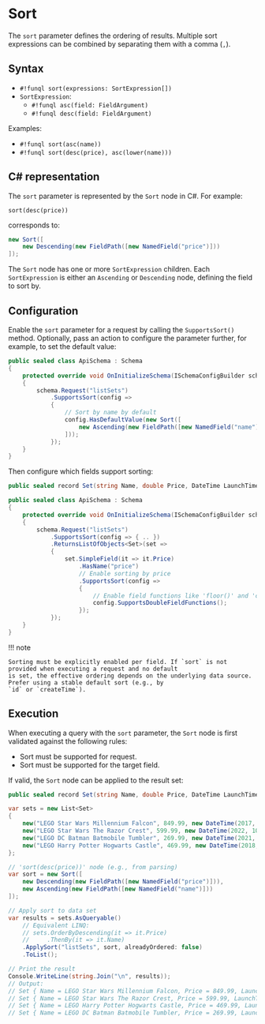 ﻿# Sort

The `sort` parameter defines the ordering of results. Multiple sort expressions can be combined by separating them with
a comma (`,`).

## Syntax

- `#!funql sort(expressions: SortExpression[])`
- `SortExpression`:
    - `#!funql asc(field: FieldArgument)`
    - `#!funql desc(field: FieldArgument)`

Examples:

- `#!funql sort(asc(name))`
- `#!funql sort(desc(price), asc(lower(name)))`

## C# representation

The `sort` parameter is represented by the `Sort` node in C#. For example:

```funql
sort(desc(price))
```

corresponds to:

```csharp
new Sort([
    new Descending(new FieldPath([new NamedField("price")]))
]);
```

The `Sort` node has one or more `SortExpression` children. Each `SortExpression` is either an `Ascending` or 
`Descending` node, defining the field to sort by.

## Configuration

Enable the `sort` parameter for a request by calling the `SupportsSort()` method. Optionally, pass an action to 
configure the parameter further, for example, to set the default value:

```csharp 
public sealed class ApiSchema : Schema
{ 
    protected override void OnInitializeSchema(ISchemaConfigBuilder schema) 
    {        
        schema.Request("listSets")
            .SupportsSort(config => 
            {
                // Sort by name by default
                config.HasDefaultValue(new Sort([
                    new Ascending(new FieldPath([new NamedField("name")]))
                ]));
            });
    }
}
```

Then configure which fields support sorting:

```csharp 
public sealed record Set(string Name, double Price, DateTime LaunchTime);

public sealed class ApiSchema : Schema
{ 
    protected override void OnInitializeSchema(ISchemaConfigBuilder schema) 
    {        
        schema.Request("listSets")
            .SupportsSort(config => { .. })
            .ReturnsListOfObjects<Set>(set =>
            {
                set.SimpleField(it => it.Price)
                    .HasName("price")
                    // Enable sorting by price
                    .SupportsSort(config => 
                    {
                        // Enable field functions like 'floor()' and 'ceiling()' 
                        config.SupportsDoubleFieldFunctions();
                    });
            });
    }
}
```

!!! note

    Sorting must be explicitly enabled per field. If `sort` is not provided when executing a request and no default 
    is set, the effective ordering depends on the underlying data source. Prefer using a stable default sort (e.g., by 
    `id` or `createTime`).

## Execution

When executing a query with the `sort` parameter, the `Sort` node is first validated against the following rules:

- Sort must be supported for request.
- Sort must be supported for the target field.

If valid, the `Sort` node can be applied to the result set:

```csharp
public sealed record Set(string Name, double Price, DateTime LaunchTime);

var sets = new List<Set>
{
    new("LEGO Star Wars Millennium Falcon", 849.99, new DateTime(2017, 10, 01)),
    new("LEGO Star Wars The Razor Crest", 599.99, new DateTime(2022, 10, 03)),
    new("LEGO DC Batman Batmobile Tumbler", 269.99, new DateTime(2021, 11, 01)),
    new("LEGO Harry Potter Hogwarts Castle", 469.99, new DateTime(2018, 09, 01)),
};

// 'sort(desc(price))' node (e.g., from parsing)
var sort = new Sort([
    new Descending(new FieldPath([new NamedField("price")])),
    new Ascending(new FieldPath([new NamedField("name")]))
]);

// Apply sort to data set
var results = sets.AsQueryable()
    // Equivalent LINQ:
    // sets.OrderByDescending(it => it.Price)
    //     .ThenBy(it => it.Name)
    .ApplySort("listSets", sort, alreadyOrdered: false)
    .ToList();

// Print the result
Console.WriteLine(string.Join("\n", results));
// Output:
// Set { Name = LEGO Star Wars Millennium Falcon, Price = 849.99, LaunchTime = 1-10-2017 00:00:00 }
// Set { Name = LEGO Star Wars The Razor Crest, Price = 599.99, LaunchTime = 3-10-2022 00:00:00 }
// Set { Name = LEGO Harry Potter Hogwarts Castle, Price = 469.99, LaunchTime = 1-9-2018 00:00:00 }
// Set { Name = LEGO DC Batman Batmobile Tumbler, Price = 269.99, LaunchTime = 1-11-2021 00:00:00 }
```